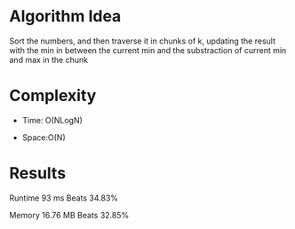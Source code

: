 # Algorithm Idea

Sort the numbers, and then traverse it in chunks of k, updating the result with the min in between the current min and the substraction of current min and max in the chunk

# Complexity

- Time: O(NLogN)

- Space:O(N)

# Results

Runtime
93
ms
Beats
34.83%

Memory
16.76
MB
Beats
32.85%
